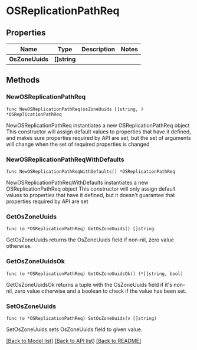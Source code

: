 # OSReplicationPathReq

## Properties

Name | Type | Description | Notes
------------ | ------------- | ------------- | -------------
**OsZoneUuids** | **[]string** |  | 

## Methods

### NewOSReplicationPathReq

`func NewOSReplicationPathReq(osZoneUuids []string, ) *OSReplicationPathReq`

NewOSReplicationPathReq instantiates a new OSReplicationPathReq object
This constructor will assign default values to properties that have it defined,
and makes sure properties required by API are set, but the set of arguments
will change when the set of required properties is changed

### NewOSReplicationPathReqWithDefaults

`func NewOSReplicationPathReqWithDefaults() *OSReplicationPathReq`

NewOSReplicationPathReqWithDefaults instantiates a new OSReplicationPathReq object
This constructor will only assign default values to properties that have it defined,
but it doesn't guarantee that properties required by API are set

### GetOsZoneUuids

`func (o *OSReplicationPathReq) GetOsZoneUuids() []string`

GetOsZoneUuids returns the OsZoneUuids field if non-nil, zero value otherwise.

### GetOsZoneUuidsOk

`func (o *OSReplicationPathReq) GetOsZoneUuidsOk() (*[]string, bool)`

GetOsZoneUuidsOk returns a tuple with the OsZoneUuids field if it's non-nil, zero value otherwise
and a boolean to check if the value has been set.

### SetOsZoneUuids

`func (o *OSReplicationPathReq) SetOsZoneUuids(v []string)`

SetOsZoneUuids sets OsZoneUuids field to given value.



[[Back to Model list]](../README.md#documentation-for-models) [[Back to API list]](../README.md#documentation-for-api-endpoints) [[Back to README]](../README.md)


